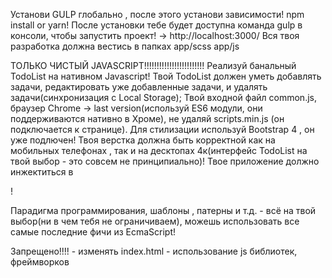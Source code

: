 
Установи GULP глобально , после этого установи зависимости! npm install or yarn!
После установки тебе будет доступна команда gulp в консоли, чтобы запустить проект! -> http://localhost:3000/
Вся твоя разработка должна вестись в папках app/scss
											app/js

ТОЛЬКО ЧИСТЫЙ JAVASCRIPT!!!!!!!!!!!!!!!!!!!!!!!!
Реализуй банальный TodoList на нативном Javascript!
Твой TodoList должен уметь добавлять задачи, редактировать уже добавленные задачи, и удалять задачи(синхронизация с Local Storage);
Твой входной файл common.js, браузер Chrome -> last version(используй ES6 модули, они поддерживаются нативно в Хроме), не удаляй scripts.min.js (он подключается к странице). Для стилизации используй Bootstrap 4 , он уже подлючен! Твоя верстка должна быть корректной как на мобильных телефонах , так и на десктопах 4к(интерфейс TodoList на твой выбор - это совсем не принципиально)!
Твое приложение должно инжектиться в <div id="app"></div>!

Парадигма программирования, шаблоны , патерны и т.д.  - всё на твой выбор(ни в чем тебя не ограничиваем), можешь использовать все самые последние фичи из EcmaScript!

Запрещено!!!!
	- изменять index.html
	- использование js библиотек, фреймворков


